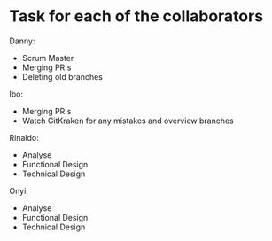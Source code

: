 # Task for each of the collaborators

Danny: 
- Scrum Master
- Merging PR's
- Deleting old branches 

Ibo:
- Merging PR's
- Watch GitKraken for any mistakes and overview branches

Rinaldo:
- Analyse
- Functional Design
- Technical Design

Onyi:
- Analyse
- Functional Design
- Technical Design